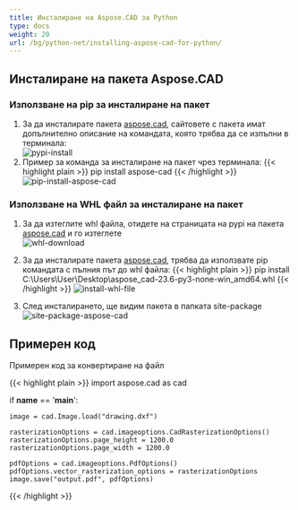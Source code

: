 ```yaml
---
title: Инсталиране на Aspose.CAD за Python
type: docs
weight: 20
url: /bg/python-net/installing-aspose-cad-for-python/
---
```


## **Инсталиране на пакета Aspose.CAD**

### Използване на pip за инсталиране на пакет

1. За да инсталирате пакета [aspose.cad](https://pypi.org/project/aspose-cad/), сайтовете с пакета имат допълнително описание на командата, която трябва да се изпълни в терминала:<br/>
![pypi-install](/_assets/pypi-aspose-cad.png)
1. Пример за команда за инсталиране на пакет чрез терминала:
{{< highlight plain >}}
pip install aspose-cad
{{< /highlight >}}
![pip-install-aspose-cad](/_assets/pip-install-aspose.png)

### Използване на WHL файл за инсталиране на пакет

1. За да изтеглите whl файла, отидете на страницата на pypi на пакета [aspose.cad](https://pypi.org/project/aspose-cad/#files) и го изтеглете<br/>
![whl-download](/_assets/download-whl-file.png)<br/>
1. За да инсталирате пакета [aspose.cad](https://pypi.org/project/aspose-cad/), трябва да използвате pip командата с пълния път до whl файла:
{{< highlight plain >}}
pip install C:\Users\User\Desktop\aspose_cad-23.6-py3-none-win_amd64.whl
{{< /highlight >}}
![install-whl-file](/_assets/install-whl-file-terminal.png)

1. След инсталирането, ще видим пакета в папката site-package<br/>
![site-package-aspose-cad](/_assets/site-package-aspose.png)

## Примерен код
Примерен код за конвертиране на файл

{{< highlight plain >}}
import aspose.cad as cad

if __name__ == '__main__':
    
    image = cad.Image.load("drawing.dxf")

    rasterizationOptions = cad.imageoptions.CadRasterizationOptions()
    rasterizationOptions.page_height = 1200.0
    rasterizationOptions.page_width = 1200.0
    
    pdfOptions = cad.imageoptions.PdfOptions()
    pdfOptions.vector_rasterization_options = rasterizationOptions
    image.save("output.pdf", pdfOptions)
{{< /highlight >}}
